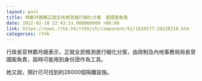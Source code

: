```yaml
---
layout: post
title: 林鄭月娥稱正就全民檢測進行細化分案　曾國衞負責
date: 2022-02-18 22:43:51.000000000 +08:00
link: https://news.rthk.hk/rthk/ch/component/k2/1634577-20220218.htm
categories: rthk
---
```


行政長官林鄭月娥表示，正就全民檢測進行細化分案，由政制及內地事務局局長曾國衞負責，屆時可能用到身份證作為工具。

她又說，預計已可找到約26000個隔離設施。
